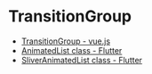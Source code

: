 # TransitionGroup

- [TransitionGroup - vue.js](https://vuejs.org/guide/built-ins/transition-group.html)
- [AnimatedList class - Flutter](https://api.flutter.dev/flutter/widgets/AnimatedList-class.html)
- [SliverAnimatedList class - Flutter](https://api.flutter.dev/flutter/widgets/SliverAnimatedList-class.html)

